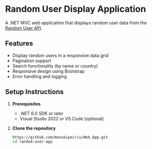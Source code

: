 # Random User Display Application

A .NET MVC web application that displays random user data from the [Random User API](https://randomuser.me/).

## Features

- Display random users in a responsive data grid
- Pagination support
- Search functionality (by name or country)
- Responsive design using Bootstrap
- Error handling and logging

## Setup Instructions

1. **Prerequisites**
    - .NET 6.0 SDK or later
    - Visual Studio 2022 or VS Code (optional)

2. **Clone the repository**
   ```bash
   https://github.com/menukipeiris/Web_App.git
   cd random-user-app
